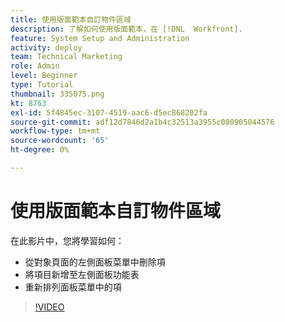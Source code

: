 ```yaml
---
title: 使用版面範本自訂物件區域
description: 了解如何使用版面範本，在 [!DNL  Workfront].
feature: System Setup and Administration
activity: deploy
team: Technical Marketing
role: Admin
level: Beginner
type: Tutorial
thumbnail: 335075.png
kt: 8763
exl-id: 5f4845ec-3107-4519-aac6-d5ec868202fa
source-git-commit: adf12d7846d2a1b4c32513a3955c080905044576
workflow-type: tm+mt
source-wordcount: '65'
ht-degree: 0%

---
```


# 使用版面範本自訂物件區域

在此影片中，您將學習如何：

* 從對象頁面的左側面板菜單中刪除項
* 將項目新增至左側面板功能表
* 重新排列面板菜單中的項

>[!VIDEO](https://video.tv.adobe.com/v/335075/?quality=12)
